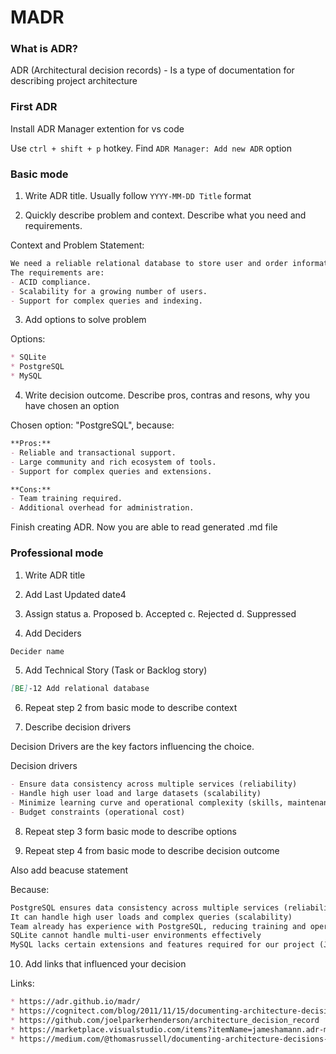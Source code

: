 # MADR

### What is ADR?

ADR (Architectural decision records) - Is a type of documentation for describing project architecture

### First ADR

Install ADR Manager extention for vs code

Use ```ctrl + shift + p``` hotkey. Find ```ADR Manager: Add new ADR``` option

### Basic mode

1. Write ADR title. Usually follow ```YYYY-MM-DD Title``` format

2. Quickly describe problem and context. Describe what you need and requirements.

Context and Problem Statement:
```md
We need a reliable relational database to store user and order information.  
The requirements are:  
- ACID compliance.  
- Scalability for a growing number of users.  
- Support for complex queries and indexing.
```

3. Add options to solve problem

Options:
```md
* SQLite
* PostgreSQL
* MySQL
```

4. Write decision outcome. Describe pros, contras and resons, why you have chosen an option

Chosen option: "PostgreSQL", because:
```md
**Pros:**  
- Reliable and transactional support.  
- Large community and rich ecosystem of tools.  
- Support for complex queries and extensions.

**Cons:**  
- Team training required.  
- Additional overhead for administration.
```

Finish creating ADR. Now you are able to read generated .md file

### Professional mode

1. Write ADR title

2. Add Last Updated date4

3. Assign status 
    a. Proposed
    b. Accepted
    c. Rejected
    d. Suppressed

4. Add Deciders

```md
Decider name
```

5. Add Technical Story (Task or Backlog story)

```md
[BE]-12 Add relational database
```

6. Repeat step 2 from basic mode to describe context

7. Describe decision drivers 

Decision Drivers are the key factors influencing the choice.

Decision drivers 
```md
- Ensure data consistency across multiple services (reliability)  
- Handle high user load and large datasets (scalability)  
- Minimize learning curve and operational complexity (skills, maintenance)  
- Budget constraints (operational cost) 
```

8. Repeat step 3 form basic mode to describe options

9. Repeat step 4 from basic mode to describe decision outcome

Also add beacuse statement

Because:
```md
PostgreSQL ensures data consistency across multiple services (reliability)  
It can handle high user loads and complex queries (scalability)  
Team already has experience with PostgreSQL, reducing training and operational overhead (skills)  
SQLite cannot handle multi-user environments effectively  
MySQL lacks certain extensions and features required for our project (JSON, PostGIS)
```

10. Add links that influenced your decision

Links:
```md
* https://adr.github.io/madr/
* https://cognitect.com/blog/2011/11/15/documenting-architecture-decisions
* https://github.com/joelparkerhenderson/architecture_decision_record
* https://marketplace.visualstudio.com/items?itemName=jameshamann.adr-manager
* https://medium.com/@thomasrussell/documenting-architecture-decisions-with-adr-650d118156bc
```